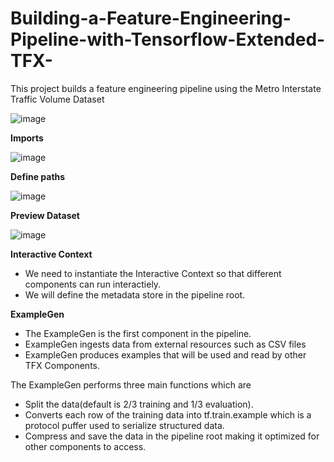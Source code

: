 # Building-a-Feature-Engineering-Pipeline-with-Tensorflow-Extended-TFX-
This project builds a feature engineering pipeline using the Metro Interstate Traffic Volume Dataset

![image](https://user-images.githubusercontent.com/69100847/179390021-c651171e-ffb5-41c0-923a-88554a1aa8b0.png)



**Imports**

![image](https://user-images.githubusercontent.com/69100847/179389860-ad0943cd-a5a2-45b1-b510-7e49eec57ff3.png)


**Define paths**

![image](https://user-images.githubusercontent.com/69100847/179389876-14dfc3a0-65f7-4e52-9a92-10fce3ae4588.png)


**Preview Dataset**

![image](https://user-images.githubusercontent.com/69100847/179389882-198f083b-f0de-4fdf-95d2-7637b29df72c.png)


**Interactive Context**

- We need to instantiate the Interactive Context so that different components can run interactiely.
- We will define the metadata store in the pipeline root.


**ExampleGen**

- The ExampleGen is the first component in the pipeline.
- ExampleGen ingests data from external resources such as CSV files 
- ExampleGen produces examples that will be used and read by other TFX Components.

The ExampleGen performs three main functions which are
-  Split the data(default is 2/3 training and 1/3 evaluation).
-  Converts each row of the training data into tf.train.example which is a protocol puffer used to serialize structured data.
-  Compress and save the data in the pipeline root making it optimized for other components to access.



